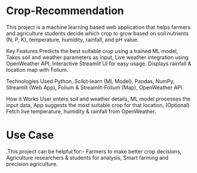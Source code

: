 # Crop-Recommendation
This project is a machine learning based web application that helps farmers and agriculture students decide which crop to grow based on soil nutrients (N, P, K), temperature, humidity, rainfall, and pH value.

Key Features
Predicts the best suitable crop using a trained ML model, Takes soil and weather parameters as input, Live weather integration using OpenWeather API, Interactive Streamlit UI for easy usage. Displays rainfall & location map with Folium.

Technologies Used
Python, Scikit-learn (ML Model), Pandas, NumPy, Streamlit (Web App), Folium & Streamlit-Folium (Map), OpenWeather API.

 How it Works
User enters soil and weather details, ML model processes the input data, App suggests the most suitable crop for that location, (Optional) Fetch live temperature, humidity & rainfall from OpenWeather.

# Use Case
.This project can be helpful for:- Farmers to make better crop decisions, Agriculture researchers & students for analysis, Smart farming and precision agriculture.
